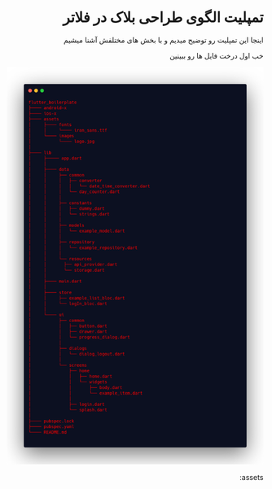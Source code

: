 <div dir="rtl">

#  تمپلیت الگوی طراحی بلاک در فلاتر


اینجا این تمپلیت رو توضیح میدیم و با بخش های مختلفش آشنا میشیم

خب اول درخت فایل ها رو ببینین


![](https://raw.githubusercontent.com/JulyWitch/my_carbons/main/carbon(18).png)

assets:


</div>
